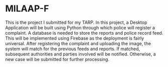 # MILAAP-F
This is the project I submitted for my TARP. In this project, a Desktop Application will be built using Python through which police will register a complaint. A database is needed to store the reports and police record feed. This will be implemented using Firebase as the deployment is fairly universal. After registering the complaint and uploading the image, the system will match for the previous feeds and reports. If matched, subsequent authorities and parties involved will be notified. Otherwise, a new case will be submitted for further processing.
